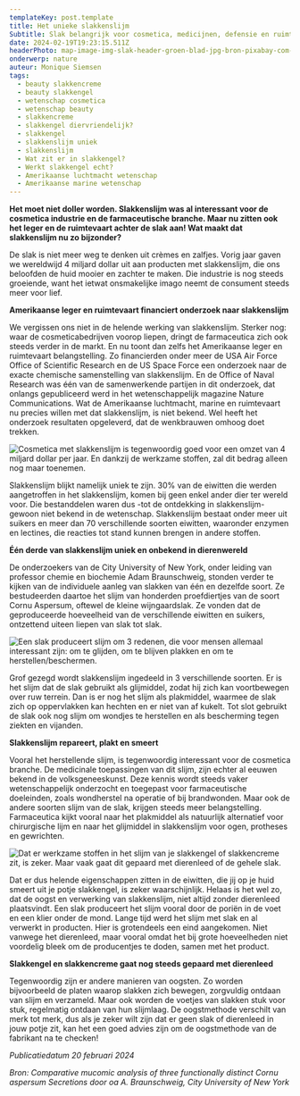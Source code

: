 ```yaml
---
templateKey: post.template
title: Het unieke slakkenslijm
Subtitle: Slak belangrijk voor cosmetica, medicijnen, defensie en ruimtevaart! (?)
date: 2024-02-19T19:23:15.511Z
headerPhoto: map-image-img-slak-header-groen-blad-jpg-bron-pixabay-com-onderschrift-slak-header
onderwerp: nature
auteur: Monique Siemsen
tags:
  - beauty slakkencreme
  - beauty slakkengel
  - wetenschap cosmetica
  - wetenschap beauty
  - slakkencreme
  - slakkengel diervriendelijk?
  - slakkengel
  - slakkenslijm uniek
  - slakkenslijm
  - Wat zit er in slakkengel?
  - Werkt slakkengel echt?
  - Amerikaanse luchtmacht wetenschap
  - Amerikaanse marine wetenschap
---
```

**Het moet niet doller worden. Slakkenslijm was al interessant voor de cosmetica industrie en de farmaceutische branche. Maar nu zitten ook het leger en de ruimtevaart achter de slak aan! Wat maakt dat slakkenslijm nu zo bijzonder?**

De slak is niet meer weg te denken uit crèmes en zalfjes. Vorig jaar gaven we wereldwijd 4 miljard dollar uit aan producten met slakkenslijm, die ons beloofden de huid mooier en zachter te maken. Die industrie is nog steeds groeiende, want het ietwat onsmakelijke imago neemt de consument steeds meer voor lief. 



**Amerikaanse leger en ruimtevaart financiert onderzoek naar slakkenslijm**

We vergissen ons niet in de helende werking van slakkenslijm. Sterker nog: waar de cosmeticabedrijven voorop liepen, dringt de farmaceutica zich ook steeds verder in de markt. En nu toont dan zelfs het Amerikaanse leger en ruimtevaart belangstelling. Zo financierden onder meer de USA Air Force Office of Scientific Research en de US Space Force een onderzoek naar de exacte chemische samenstelling van slakkenslijm. En de Office of Naval Research was één van de samenwerkende partijen in dit onderzoek, dat onlangs gepubliceerd werd in het wetenschappelijk magazine Nature Communications. Wat de Amerikaanse luchtmacht, marine en ruimtevaart nu precies willen met dat slakkenslijm, is niet bekend. Wel heeft het onderzoek resultaten opgeleverd, dat de wenkbrauwen omhoog doet trekken.

![Cosmetica met slakkenslijm is tegenwoordig goed voor een omzet van 4 miljard dollar per jaar. En dankzij de werkzame stoffen, zal dit bedrag alleen nog maar toenemen.](/img/slak-2-creme-potjes-pexels-karolina-grabowska-4202321.jpg "Pexels: Karolina Grabowska 4202321")

Slakkenslijm blijkt namelijk uniek te zijn. 30% van de eiwitten die werden aangetroffen in het slakkenslijm, komen bij geen enkel ander dier ter wereld voor. Die bestanddelen waren dus -tot de ontdekking in slakkenslijm- gewoon niet bekend in de wetenschap. Slakkenslijm bestaat onder meer uit suikers en meer dan 70 verschillende soorten eiwitten, waaronder enzymen en lectines, die reacties tot stand kunnen brengen in andere stoffen.

**É﻿én derde van slakkenslijm uniek en onbekend in dierenwereld**

De onderzoekers van de City University of New York, onder leiding van professor chemie en biochemie Adam Braunschweig, stonden verder te kijken van de individuele aanleg van slakken van één en dezelfde soort. Ze bestudeerden daartoe het slijm van honderden proefdiertjes van de soort Cornu Aspersum, oftewel de kleine wijngaardslak. Ze vonden dat de geproduceerde hoeveelheid van de verschillende eiwitten en suikers, ontzettend uiteen liepen van slak tot slak.

![Een slak produceert slijm om 3 redenen, die voor mensen allemaal interessant zijn: om te glijden, om te blijven plakken en om te herstellen/beschermen.](/img/slak-3-loopt-oppervlak.jpg "Pixabay.com")

Grof gezegd wordt slakkenslijm ingedeeld in 3 verschillende soorten. Er is het slijm dat de slak gebruikt als glijmiddel, zodat hij zich kan voortbewegen over ruw terrein. Dan is er nog het slijm als plakmiddel, waarmee de slak zich op oppervlakken kan hechten en er niet van af kukelt. Tot slot gebruikt de slak ook nog slijm om wondjes te herstellen en als bescherming tegen ziekten en vijanden. 

**Slakkenslijm repareert, plakt en smeert**

Vooral het herstellende slijm, is tegenwoordig interessant voor de cosmetica branche. De medicinale toepassingen van dit slijm, zijn echter al eeuwen bekend in de volksgeneeskunst. Deze kennis wordt steeds vaker wetenschappelijk onderzocht en toegepast voor farmaceutische doeleinden, zoals wondherstel na operatie of bij brandwonden. Maar ook de andere soorten slijm van de slak, krijgen steeds meer belangstelling. Farmaceutica kijkt vooral naar het plakmiddel als natuurlijk alternatief voor chirurgische lijm en naar het glijmiddel in slakkenslijm voor ogen, protheses en gewrichten.

![Dat er werkzame stoffen in het slijm van je slakkengel of slakkencreme zit, is zeker. Maar vaak gaat dit gepaard met dierenleed of de gehele slak.](/img/slak-4-creme-meisje-pexels-ron-lach-8154381-1-.jpg "Pexels: Ron Lach8154381")

Dat er dus helende eigenschappen zitten in de eiwitten, die jij op je huid smeert uit je potje slakkengel, is zeker waarschijnlijk. Helaas is het wel zo, dat de oogst en verwerking van slakkenslijm, niet altijd zonder dierenleed plaatsvindt. Een slak produceert het slijm vooral door de poriën in de voet en een klier onder de mond. Lange tijd werd het slijm met slak en al verwerkt in producten. Hier is grotendeels een eind aangekomen. Niet vanwege het dierenleed, maar vooral omdat het bij grote hoeveelheden niet voordelig bleek om de producentjes te doden, samen met het product. 



**Slakkengel en slakkencreme gaat nog steeds gepaard met dierenleed**

Tegenwoordig zijn er andere manieren van oogsten. Zo worden bijvoorbeeld de platen waarop slakken zich bewegen, zorgvuldig ontdaan van slijm en verzameld. Maar ook worden de voetjes van slakken stuk voor stuk, regelmatig ontdaan van hun slijmlaag. De oogstmethode verschilt van merk tot merk, dus als je zeker wilt zijn dat er geen slak of dierenleed in jouw potje zit, kan het een goed advies zijn om de oogstmethode van de fabrikant na te checken!



*Publicatiedatum 20 februari 2024*

*Bron: Comparative mucomic analysis of three functionally distinct Cornu aspersum Secretions door oa A. Braunschweig, City University of New York*